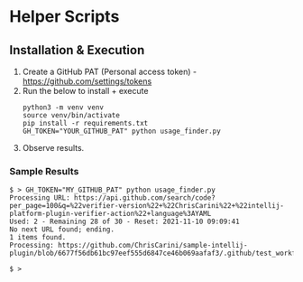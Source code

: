 # Helper Scripts

## Installation & Execution

1) Create a GitHub PAT (Personal access token) - https://github.com/settings/tokens
2) Run the below to install + execute
    ```shell
    python3 -m venv venv
    source venv/bin/activate
    pip install -r requirements.txt
    GH_TOKEN="YOUR_GITHUB_PAT" python usage_finder.py 
    ```
3) Observe results.


### Sample Results
```shell
$ > GH_TOKEN="MY_GITHUB_PAT" python usage_finder.py 
Processing URL: https://api.github.com/search/code?per_page=100&q=%22verifier-version%22+%22ChrisCarini%22+%22intellij-platform-plugin-verifier-action%22+language%3AYAML
Used: 2 - Remaining 28 of 30 - Reset: 2021-11-10 09:09:41
No next URL found; ending.
1 items found.
Processing: https://github.com/ChrisCarini/sample-intellij-plugin/blob/6677f56db61bc97eef555d6847ce46b069aafaf3/.github/test_workflows/compatibility.yml

$ >
```